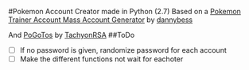 #Pokemon Account Creator made in Python (2.7)
Based on a [Pokemon Trainer Account Mass Account Generator](https://github.com/dannybess/PokemonGo-Account-Generator/) by [dannybess](https://github.com/dannybess)

And [PoGoTos](https://github.com/TachyonRSA/PoGoTos) by [TachyonRSA](https://github.com/TachyonRSA)
##ToDo
- [ ] If no password is given, randomize password for each account
- [ ] Make the different functions not wait for eachoter
